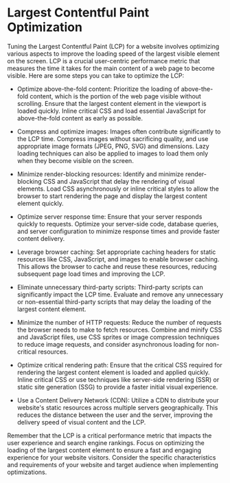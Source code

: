 # Largest Contentful Paint Optimization

Tuning the Largest Contentful Paint (LCP) for a website involves optimizing various aspects to improve the loading speed of the largest visible element on the screen. LCP is a crucial user-centric performance metric that measures the time it takes for the main content of a web page to become visible. Here are some steps you can take to optimize the LCP:

- Optimize above-the-fold content: Prioritize the loading of above-the-fold content, which is the portion of the web page visible without scrolling. Ensure that the largest content element in the viewport is loaded quickly. Inline critical CSS and load essential JavaScript for above-the-fold content as early as possible.

- Compress and optimize images: Images often contribute significantly to the LCP time. Compress images without sacrificing quality, and use appropriate image formats (JPEG, PNG, SVG) and dimensions. Lazy loading techniques can also be applied to images to load them only when they become visible on the screen.

- Minimize render-blocking resources: Identify and minimize render-blocking CSS and JavaScript that delay the rendering of visual elements. Load CSS asynchronously or inline critical styles to allow the browser to start rendering the page and display the largest content element quickly.

- Optimize server response time: Ensure that your server responds quickly to requests. Optimize your server-side code, database queries, and server configuration to minimize response times and provide faster content delivery.

- Leverage browser caching: Set appropriate caching headers for static resources like CSS, JavaScript, and images to enable browser caching. This allows the browser to cache and reuse these resources, reducing subsequent page load times and improving the LCP.

- Eliminate unnecessary third-party scripts: Third-party scripts can significantly impact the LCP time. Evaluate and remove any unnecessary or non-essential third-party scripts that may delay the loading of the largest content element.

- Minimize the number of HTTP requests: Reduce the number of requests the browser needs to make to fetch resources. Combine and minify CSS and JavaScript files, use CSS sprites or image compression techniques to reduce image requests, and consider asynchronous loading for non-critical resources.

- Optimize critical rendering path: Ensure that the critical CSS required for rendering the largest content element is loaded and applied quickly. Inline critical CSS or use techniques like server-side rendering (SSR) or static site generation (SSG) to provide a faster initial visual experience.

- Use a Content Delivery Network (CDN): Utilize a CDN to distribute your website's static resources across multiple servers geographically. This reduces the distance between the user and the server, improving the delivery speed of visual content and the LCP.

Remember that the LCP is a critical performance metric that impacts the user experience and search engine rankings. Focus on optimizing the loading of the largest content element to ensure a fast and engaging experience for your website visitors. Consider the specific characteristics and requirements of your website and target audience when implementing optimizations.
